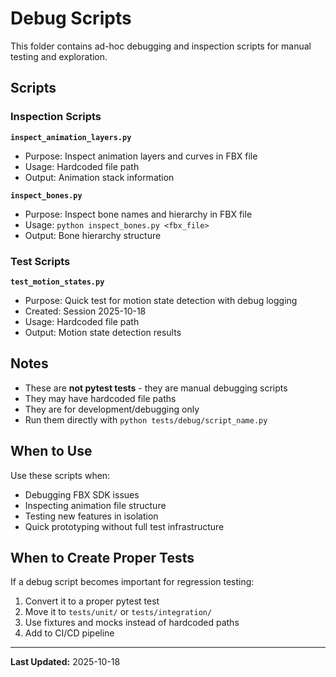 # Debug Scripts

This folder contains ad-hoc debugging and inspection scripts for manual testing and exploration.

## Scripts

### Inspection Scripts

**`inspect_animation_layers.py`**
- Purpose: Inspect animation layers and curves in FBX file
- Usage: Hardcoded file path
- Output: Animation stack information

**`inspect_bones.py`**
- Purpose: Inspect bone names and hierarchy in FBX file
- Usage: `python inspect_bones.py <fbx_file>`
- Output: Bone hierarchy structure

### Test Scripts

**`test_motion_states.py`**
- Purpose: Quick test for motion state detection with debug logging
- Created: Session 2025-10-18
- Usage: Hardcoded file path
- Output: Motion state detection results

## Notes

- These are **not pytest tests** - they are manual debugging scripts
- They may have hardcoded file paths
- They are for development/debugging only
- Run them directly with `python tests/debug/script_name.py`

## When to Use

Use these scripts when:
- Debugging FBX SDK issues
- Inspecting animation file structure
- Testing new features in isolation
- Quick prototyping without full test infrastructure

## When to Create Proper Tests

If a debug script becomes important for regression testing:
1. Convert it to a proper pytest test
2. Move it to `tests/unit/` or `tests/integration/`
3. Use fixtures and mocks instead of hardcoded paths
4. Add to CI/CD pipeline

---

**Last Updated:** 2025-10-18
